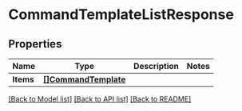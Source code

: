# CommandTemplateListResponse

## Properties

Name | Type | Description | Notes
------------ | ------------- | ------------- | -------------
**Items** | [**[]CommandTemplate**](CommandTemplate.md) |  | 

[[Back to Model list]](../README.md#documentation-for-models) [[Back to API list]](../README.md#documentation-for-api-endpoints) [[Back to README]](../README.md)


